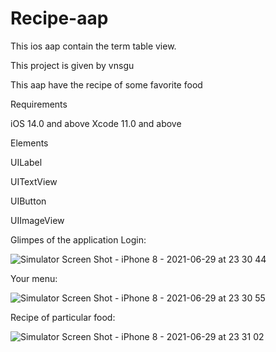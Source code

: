 # Recipe-aap
This ios aap contain the term table view. 

This project is given by vnsgu

This aap have the recipe of some favorite food


Requirements

iOS 14.0 and above
Xcode 11.0 and above


Elements

UILabel

UITextView

UIButton

UIImageView


Glimpes of the application
Login:

![Simulator Screen Shot - iPhone 8 - 2021-06-29 at 23 30 44](https://user-images.githubusercontent.com/75353075/123848482-67a08800-d935-11eb-8e16-0360a957e444.png)

Your menu:

![Simulator Screen Shot - iPhone 8 - 2021-06-29 at 23 30 55](https://user-images.githubusercontent.com/75353075/123848548-7be48500-d935-11eb-9d39-a27f8e6ad319.png)

Recipe of particular food:

![Simulator Screen Shot - iPhone 8 - 2021-06-29 at 23 31 02](https://user-images.githubusercontent.com/75353075/123849034-fb725400-d935-11eb-8a7f-053a2d2feab2.png)


